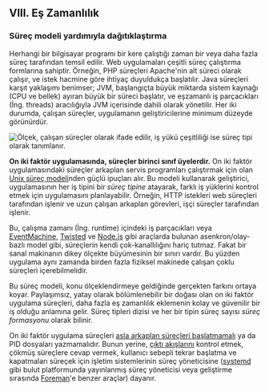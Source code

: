 ## VIII. Eş Zamanlılık
### Süreç modeli yardımıyla dağıtıklaştırma

Herhangi bir bilgisayar programı bir kere çalıştığı zaman bir veya daha fazla süreç tarafından temsil edilir. Web uygulamaları çeşitli süreç çalıştırma formlarına sahiptir. Örneğin, PHP süreçleri Apache'nin alt süreci olarak çalışır, ve istek hacmine göre ihtiyaç duyuldukça başlatılır. Java süreçleri karşıt yaklaşımı benimser; JVM, başlangıçta büyük miktarda sistem kaynağı (CPU ve bellek) ayıran büyük bir süreci başlatır, ve eşzamanlı iş parçacıkları (İng. threads) aracılığıyla JVM içerisinde dahili olarak yönetilir. Her iki durumda, çalışan süreçler, uygulamanın geliştiricilerine minimum düzeyde görünürdür.

![Ölçek, çalışan süreçler olarak ifade edilir, iş yükü çeşitliliği ise süreç tipi olarak tanımlanır.](/images/process-types.png)

**On iki faktör uygulamasında, süreçler birinci sınıf üyelerdir.** On iki faktör uygulamasındaki süreçler arkaplan servis programları çalıştırmak için olan [Unix süreç modeli](https://adam.herokuapp.com/past/2011/5/9/applying_the_unix_process_model_to_web_apps/)nden güçlü ipuçları alır. Bu modeli kullanarak geliştirici, uygulamasının her iş tipini bir *süreç tipine* atayarak, farklı iş yüklerini kontrol etmek için uygulamasını planlayabilir. Örneğin, HTTP istekleri web süreçleri tarafından işlenir ve uzun çalışan arkaplan görevleri, işçi süreçler tarafından işlenir.

Bu, çalışma zamanı (İng. runtime) içindeki iş parçacıkları veya [EventMachine](https://github.com/eventmachine/eventmachine), [Twisted](http://twistedmatrix.com/trac/) ve [Node.js](http://nodejs.org/) gibi araçlarda bulunan asenkron/olay-bazlı model gibi, süreçlerin kendi çok-kanallılığını hariç tutmaz. Fakat bir sanal makinanın dikey ölçekte büyümesinin bir sınırı vardır. Bu yüzden uygulama aynı zamanda birden fazla fiziksel makinede çalışan çoklu süreçleri içerebilmelidir.

Bu süreç modeli, konu ölçeklendirmeye geldiğinde gerçekten farkını ortaya koyar. Paylaşımsız, yatay olarak bölümlenebilir bir doğası olan on iki faktör uygulama süreçleri, daha fazla eş zamanlılık eklemenin kolay ve güvenilir bir iş olduğu anlamına gelir. Süreç tipleri dizisi ve her bir tipin süreç sayısı *süreç formasyonu* olarak bilinir.

On iki faktör uygulama süreçleri [asla arkaplan süreçleri başlatmamalı](http://dustin.github.com/2010/02/28/running-processes.html) ya da PID dosyaları yazmamalıdır. Bunun yerine, [çıktı akışlarını](./logs) kontrol etmek, çökmüş süreçlere cevap vermek, kullanıcı sebepli tekrar başlatma ve kapatmaları süreçek için işletim sistemlerinin süreç yöneticisine ([systemd](https://www.freedesktop.org/wiki/Software/systemd/) gibi bulut platformunda yayınlanmış süreç yöneticisi veya geliştirme sırasında [Foreman](http://blog.daviddollar.org/2011/05/06/introducing-foreman.html)'e benzer araçlar) dayanır.
